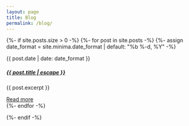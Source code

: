 ```yaml
---
layout: page
title: Blog
permalink: /blog/
---
```



<div class="grid grid-cols-1 md:grid-cols-2 lg:grid-cols-4 gap-3 mb-10">
  {%- if site.posts.size > 0 -%}
      {%- for post in site.posts -%}
        {%- assign date_format = site.minima.date_format | default: "%b %-d, %Y" -%}
        <div class="flex-1 p-6 border rounded-lg shadow bg-gray-800 border-gray-700">
          <p class="font-light text-sm text-gray-400 pb-0 mb-0"><time>{{ post.date | date: date_format }}</time></p>
          <a href="{{ post.url | relative_url }}" class="text-xl no-underline hover:underline hover:decoration-amazon">
              <h5 class="">{{ post.title | escape }}</h5>
          </a>
          <p class="mb-3 font-normal text-gray-400">{{ post.excerpt }}</p>
          <a class="text-white bg-blue-700 hover:bg-blue-800 focus:ring-4 focus:ring-blue-300 font-medium rounded-lg text-sm px-3 py-2 text-center inline-flex items-center no-underline" href="{{ post.url | relative_url }}">
                Read more
            </a>
      </div>
    {%- endfor -%}

  {%- endif -%}

</div>

